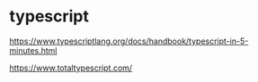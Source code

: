 # typescript

https://www.typescriptlang.org/docs/handbook/typescript-in-5-minutes.html

https://www.totaltypescript.com/
